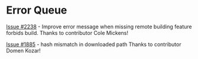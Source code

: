 # Error Queue

[Issue #2238](https://github.com/NixOS/nix/issues/2238) - Improve error message when missing remote building feature forbids build.
    Thanks to contributor Cole Mickens!

[Issue #1885](https://github.com/NixOS/nix/issues/1885) - hash mismatch in downloaded path
    Thanks to contributor Domen Kozar!
 
